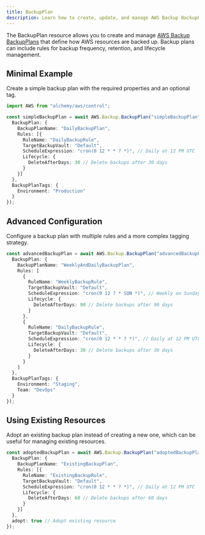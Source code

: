 ```yaml
---
title: BackupPlan
description: Learn how to create, update, and manage AWS Backup BackupPlans using Alchemy Cloud Control.
---
```


The BackupPlan resource allows you to create and manage [AWS Backup BackupPlans](https://docs.aws.amazon.com/backup/latest/userguide/) that define how AWS resources are backed up. Backup plans can include rules for backup frequency, retention, and lifecycle management.

## Minimal Example

Create a simple backup plan with the required properties and an optional tag.

```ts
import AWS from "alchemy/aws/control";

const simpleBackupPlan = await AWS.Backup.BackupPlan("simpleBackupPlan", {
  BackupPlan: {
    BackupPlanName: "DailyBackupPlan",
    Rules: [{
      RuleName: "DailyBackupRule",
      TargetBackupVault: "Default",
      ScheduleExpression: "cron(0 12 * * ? *)", // Daily at 12 PM UTC
      Lifecycle: {
        DeleteAfterDays: 30 // Delete backups after 30 days
      }
    }]
  },
  BackupPlanTags: {
    Environment: "Production"
  }
});
```

## Advanced Configuration

Configure a backup plan with multiple rules and a more complex tagging strategy.

```ts
const advancedBackupPlan = await AWS.Backup.BackupPlan("advancedBackupPlan", {
  BackupPlan: {
    BackupPlanName: "WeeklyAndDailyBackupPlan",
    Rules: [
      {
        RuleName: "WeeklyBackupRule",
        TargetBackupVault: "Default",
        ScheduleExpression: "cron(0 12 ? * SUN *)", // Weekly on Sundays at 12 PM UTC
        Lifecycle: {
          DeleteAfterDays: 90 // Delete backups after 90 days
        }
      },
      {
        RuleName: "DailyBackupRule",
        TargetBackupVault: "Default",
        ScheduleExpression: "cron(0 12 * * ? *)", // Daily at 12 PM UTC
        Lifecycle: {
          DeleteAfterDays: 30 // Delete backups after 30 days
        }
      }
    ]
  },
  BackupPlanTags: {
    Environment: "Staging",
    Team: "DevOps"
  }
});
```

## Using Existing Resources

Adopt an existing backup plan instead of creating a new one, which can be useful for managing existing resources.

```ts
const adoptedBackupPlan = await AWS.Backup.BackupPlan("adoptedBackupPlan", {
  BackupPlan: {
    BackupPlanName: "ExistingBackupPlan",
    Rules: [{
      RuleName: "ExistingBackupRule",
      TargetBackupVault: "Default",
      ScheduleExpression: "cron(0 12 * * ? *)", // Daily at 12 PM UTC
      Lifecycle: {
        DeleteAfterDays: 60 // Delete backups after 60 days
      }
    }]
  },
  adopt: true // Adopt existing resource
});
```
